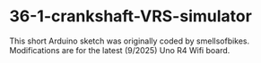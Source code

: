 # 36-1-crankshaft-VRS-simulator
This short Arduino sketch was originally coded by smellsofbikes.  Modifications are for the latest (9/2025) Uno R4 Wifi board.
